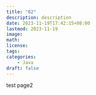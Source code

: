 ```yaml
---
title: "02"
description: description 
date: 2023-11-19T17:42:15+08:00
lastmod: 2023-11-19
image: 
math: 
license: 
tags:
categories: 
    - Java
draft: false
---
```


test page2
